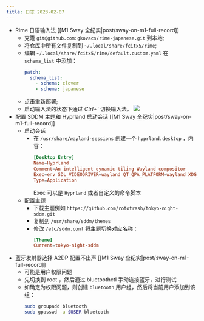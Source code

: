 ```yaml
---
title: 日志 2023-02-07
---
```

* Rime 日语输入法 [[M1 Sway 全纪实|post/sway-on-m1-full-record]]
    * 克隆 `git@github.com:gkovacs/rime-japanese.git` 到本地;
    * 将仓库中所有文件复制到 `~/.local/share/fcitx5/rime`;
    * 编辑 `~/.local/share/fcitx5/rime/default.custom.yaml` 在 `schema_list` 中添加：
        ```yaml
        patch:
          schema_list:
            - schema: clover
            - schema: japanese
        ```
    * 点击重新部署;
    * 启动输入法的状态下通过 *Ctrl+`* 切换输入法。
        ![](https://user-images.githubusercontent.com/25029451/217151150-dd4ba9ac-3575-403a-b880-07508975b8d4.png)
* 配置 SDDM 主题和 Hyprland 启动会话 [[M1 Sway 全纪实|post/sway-on-m1-full-record]]
    * 启动会话
        * 在 `/usr/share/wayland-sessions` 创建一个 `hyprland.desktop` ，内容：
            ```toml
            [Desktop Entry]
            Name=Hyprland
            Comment=An intelligent dynamic tiling Wayland compositor
            Exec=env SDL_VIDEODRIVER=wayland QT_QPA_PLATFORM=wayland XDG_CURRENT_DESKTOP=sway XDG_SESSION_DESKTOP=sway LANG=zh_CN.UTF-8 _JAVA_AWT_WM_NONREPARENTING=1 /home/yuchanns/.local/bin/wrappedhl
            Type=Application
            ```
            Exec 可以是 `Hyprland` 或者自定义的命令脚本
    * 配置主题
        * 下载主题例如 `https://github.com/rototrash/tokyo-night-sddm.git`
        * 复制到 `/usr/share/sddm/themes`
        * 修改 `/etc/sddm.conf` 将主题切换对应名称：
            ```toml
            [Theme]
            Current=tokyo-night-sddm
            ```
* 蓝牙发射器选择 A2DP 配置不出声 [[M1 Sway 全纪实|post/sway-on-m1-full-record]]
    * 可能是用户权限问题
    * 先切换到 root ，然后通过 bluetoothctl 手动连接蓝牙，进行测试
    * 如确定为权限问题，则创建 `bluetooth` 用户组，然后将当前用户添加到该组：
        ```bash
        sudo groupadd bluetooth
        sudo gpasswd -a $USER bluetooth
        ```

